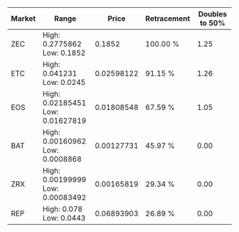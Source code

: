 | Market | Range | Price| Retracement | Doubles to 50% |
| --- | --- | --- | --- | --- |
| ZEC | High: 0.2775862<br />Low: 0.1852 | 0.1852 | 100.00 % | 1.25 |
| ETC | High: 0.041231<br />Low: 0.0245 | 0.02598122 | 91.15 % | 1.26 |
| EOS | High: 0.02185451<br />Low: 0.01627819 | 0.01808548 | 67.59 % | 1.05 |
| BAT | High: 0.00160962<br />Low: 0.0008868 | 0.00127731 | 45.97 % | 0.00 |
| ZRX | High: 0.00199999<br />Low: 0.00083492 | 0.00165819 | 29.34 % | 0.00 |
| REP | High: 0.078<br />Low: 0.0443 | 0.06893903 | 26.89 % | 0.00 |
